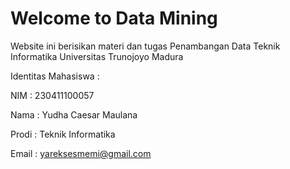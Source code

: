 # Welcome to Data Mining

Website ini berisikan materi dan tugas Penambangan Data Teknik Informatika Universitas Trunojoyo Madura


Identitas Mahasiswa :


NIM 	: 230411100057

Nama 	: Yudha Caesar Maulana

Prodi 	: Teknik Informatika

Email 	: yareksesmemi@gmail.com


```{tableofcontents}
```

